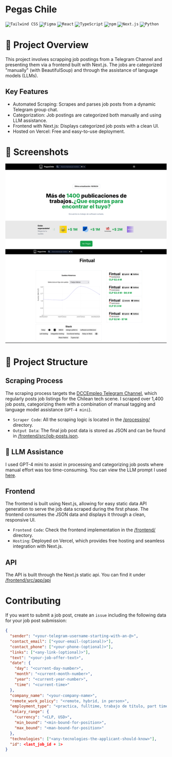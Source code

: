 # Pegas Chile

<div>
    <code><img width="20" src="https://user-images.githubusercontent.com/25181517/202896760-337261ed-ee92-4979-84c4-d4b829c7355d.png" alt="Tailwind CSS" title="Tailwind CSS"/></code>
    <code><img width="20" src="https://user-images.githubusercontent.com/25181517/189715289-df3ee512-6eca-463f-a0f4-c10d94a06b2f.png" alt="Figma" title="Figma"/></code>
    <code><img width="20" src="https://user-images.githubusercontent.com/25181517/183897015-94a058a6-b86e-4e42-a37f-bf92061753e5.png" alt="React" title="React"/></code>
    <code><img width="20" src="https://user-images.githubusercontent.com/25181517/183890598-19a0ac2d-e88a-4005-a8df-1ee36782fde1.png" alt="TypeScript" title="TypeScript"/></code>
    <code><img width="20" src="https://user-images.githubusercontent.com/25181517/121401671-49102800-c959-11eb-9f6f-74d49a5e1774.png" alt="npm" title="npm"/></code>
    <code><img width="20" src="https://github.com/marwin1991/profile-technology-icons/assets/136815194/5f8c622c-c217-4649-b0a9-7e0ee24bd704" alt="Next.js" title="Next.js"/></code>
    <code><img width="20" src="https://user-images.githubusercontent.com/25181517/183423507-c056a6f9-1ba8-4312-a350-19bcbc5a8697.png" alt="Python" title="Python"/></code>
</div>

# 🔧 Project Overview

This project involves scrapping job postings from a Telegram Channel and presenting them via a frontend built with Next.js. The jobs are categorized "manually" (with BeautifulSoup) and through the assistance of language models (LLMs).

## Key Features

- Automated Scraping: Scrapes and parses job posts from a dynamic Telegram group chat.
- Categorization: Job postings are categorized both manually and using LLM assistance.
- Frontend with Next.js: Displays categorized job posts with a clean UI.
- Hosted on Vercel: Free and easy-to-use deployment.

# 📸 Screenshots

![Landing](/media/landing.png)
![Internal](/media/internal.png)

# 📂 Project Structure

## Scraping Process

The scraping process targets the [DCCEmpleo Telegram Channel](https://t.me/DCCEmpleo), which regularly posts job listings for the Chilean tech scene. I scraped over 1,400 job posts, categorizing them with a combination of manual tagging and language model assistance (`GPT-4 mini`).

- `Scraper Code`: All the scraping logic is located in the [/processing/](/processing/) directory.
- `Output Data`: The final job post data is stored as JSON and can be found in [/frontend/src/job-posts.json](/frontend/src/job-posts.json).

## 🤖 LLM Assistance

I used GPT-4 mini to assist in processing and categorizing job posts where manual effort was too time-consuming. You can view the LLM prompt I used [here](./processing/prompt.txt).

## Frontend

The frontend is built using Next.js, allowing for easy static data API generation to serve the job data scraped during the first phase. The frontend consumes the JSON data and displays it through a clean, responsive UI.

- `Frontend Code`: Check the frontend implementation in the [/frontend/](/frontend/) directory.
- `Hosting`: Deployed on Vercel, which provides free hosting and seamless integration with Next.js.

## API

The API is built through the Next.js static api. You can find it under [/frontend/src/app/api](/frontend/src/app/api)

# Contributing

If you want to submit a job post, create an `issue` including the following data for your job post submission:

```json
{
  "sender": "<your-telegram-username-starting-with-an-@>",
  "contact_email": ["<your-email-(optional)>"],
  "contact_phone": ["<your-phone-(optional)>"],
  "links": ["<any-link-(optional)>"],
  "text": "<your-job-offer-text>",
  "date": {
    "day": "<current-day-number>",
    "month": "<current-month-number>",
    "year": "<current-year-number>",
    "time": "<current-time>"
  },
  "company_name": "<your-company-name>",
  "remote_work_policy": "<remote, hybrid, in person>",
  "employment_type": "<practica, fulltime, trabajo de título, part time>",
  "salary_range": {
    "currency": "<CLP, USD>",
    "min_bound": "<min-bound-for-position>",
    "max_bound": "<man-bound-for-position>"
  },
  "technologies": ["<any-tecnologies-the-applicant-should-know>"],
  "id": <last_job_id + 1>
}
```
